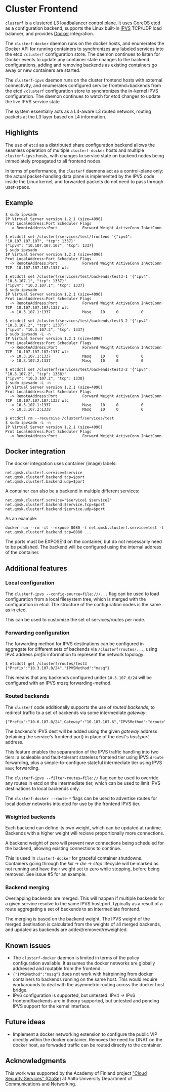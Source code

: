 # Cluster Frontend

`clusterf` is a clustered L3 loadbalancer control plane.
It uses [CoreOS etcd](https://github.com/coreos/etcd) as a configuration backend, supports the Linux built-in [IPVS](http://www.linuxvirtualserver.org/software/ipvs.html) TCP/UDP load balancer, and provides [Docker](https://www.docker.com/) integration.

The `clusterf-docker` daemon runs on the docker hosts, and enumerates the Docker API for running containers to synchronizes any labeled services into the etcd `/clusterf` configuration store. The daemon continues to listen for Docker events to update any container state changes to the backend configurations, adding and removing backends as existing containers go away or new containers are started.

The `clusterf-ipvs` daemon runs on the cluster frontend hosts with external connectivity, and enumerates configured service frontend+backends from the etcd `/clusterf` configuration store to synchronizes the in-kernel IPVS configuration. The daemon continues to watch for etcd changes to update the live IPVS service state.

The system essentially acts as a L4-aware L3 routed network, routing packets at the L3 layer based on L4 information.

## Highlights

The use of `etcd` as a distributed share configuration backend allows the seamless operation of multiple `clusterf-docker` hosts and multiple `clusterf-ipvs` hosts, with changes to service state on backend nodes being immediately propagated to all frontend nodes.

In terms of performance, the `clusterf` daemons act as a control-plane only: the actual packet-handling data plane is implemented by the IPVS code inside the Linux kernel, and forwarded packets do not need to pass through user-space.

## Example

    $ sudo ipvsadm
    IP Virtual Server version 1.2.1 (size=4096)
    Prot LocalAddress:Port Scheduler Flags
      -> RemoteAddress:Port           Forward Weight ActiveConn InActConn
      
    $ etcdctl set /clusterf/services/test/frontend '{"ipv4": "10.107.107.107", "tcp": 1337}'
    {"ipv4": "10.107.107.107", "tcp": 1337}
    $ sudo ipvsadm
    IP Virtual Server version 1.2.1 (size=4096)
    Prot LocalAddress:Port Scheduler Flags
      -> RemoteAddress:Port           Forward Weight ActiveConn InActConn
    TCP  10.107.107.107:1337 wlc

    $ etcdctl set /clusterf/services/test/backends/test3-1 '{"ipv4": "10.3.107.1", "tcp": 1337}'
    {"ipv4": "10.3.107.1", "tcp": 1337}
    $ sudo ipvsadm
    IP Virtual Server version 1.2.1 (size=4096)
    Prot LocalAddress:Port Scheduler Flags
      -> RemoteAddress:Port           Forward Weight ActiveConn InActConn
    TCP  10.107.107.107:1337 wlc
      -> 10.3.107.1:1337              Masq    10     0          0         

    $ etcdctl set /clusterf/services/test/backends/test3-2 '{"ipv4": "10.3.107.2", "tcp": 1337}'
    {"ipv4": "10.3.107.2", "tcp": 1337}
    $ sudo ipvsadm -L -n
    IP Virtual Server version 1.2.1 (size=4096)
    Prot LocalAddress:Port Scheduler Flags
      -> RemoteAddress:Port           Forward Weight ActiveConn InActConn
    TCP  10.107.107.107:1337 wlc
      -> 10.3.107.1:1337              Masq    10     0          0         
      -> 10.3.107.2:1337              Masq    10     0          0         

    $ etcdctl set /clusterf/services/test/backends/test3-2 '{"ipv4": "10.3.107.2", "tcp": 1338}'
    {"ipv4": "10.3.107.2", "tcp": 1338}
    $ sudo ipvsadm -L -n
    IP Virtual Server version 1.2.1 (size=4096)
    Prot LocalAddress:Port Scheduler Flags
      -> RemoteAddress:Port           Forward Weight ActiveConn InActConn
    TCP  10.107.107.107:1337 wlc
      -> 10.3.107.1:1337              Masq    10     0          0         
      -> 10.3.107.2:1338              Masq    10     0          0         

    $ etcdctl rm --recursive /clusterf/services/test
    $ sudo ipvsadm -L -n
    IP Virtual Server version 1.2.1 (size=4096)
    Prot LocalAddress:Port Scheduler Flags
      -> RemoteAddress:Port           Forward Weight ActiveConn InActConn

## Docker integration

The docker integration uses container (image) labels:

    net.qmsk.clusterf.service=$service
    net.qmsk.clusterf.backend.tcp=$port
    net.qmsk.clusterf.backend.udp=$port

A container can also be a backend in multiple different services:

    net.qmsk.clusterf.service="$service1 $service2"
    net.qmsk.clusterf.backend:$service.tcp=$port
    net.qmsk.clusterf.backend:$service.udp=$port

As an example:

    docker run --rm -it --expose 8080 -l net.qmsk.clusterf.service=test -l net.qmsk.clusterf.backend.tcp=8080 ...

The ports must be EXPOSE'd on the container, but do not necessarily need to be published. The backend will be configured using the internal address of the container.

## Additional features

### Local configuration

The `clusterf-ipvs --config-source=file:///...` flag can be used to load configuration from a local filesystem tree, which is merged with the configuration in etcd. The structure of the configuration nodes is the same as in etcd.

This can be used to customize the set of services/routes per node.

### Forwarding configuration

The forwarding method for IPVS destinations can be configured in aggregate for different sets of backends via `/clusterf/routes/...`, using IPv4 address *prefix* information to represent the network topology:

    $ etcdctl get /clusterf/routes/test3
    {"Prefix":"10.3.107.0/24","IPVSMethod":"masq"}

This means that any backends configured under `10.3.107.0/24` will be configured with an IPVS *masq* forwarding-method.

### Routed backends

The `clusterf` code additionally supports the use of *routed backends*, to redirect traffic to a set of backends via some intermediate *gateway*:

    {"Prefix":"10.6.107.0/24",Gateway":"10.107.107.6","IPVSMethod":"droute"}

The backend's IPVS dest will be added using the given *gateway* address (retaining the service's frontend port) in place of the dest's *host:port* address.

This feature enables the separaration of the IPVS traffic handling into two tiers: a scaleable and fault-tolerant stateless frontend tier using IPVS `droute` forwarding, plus a simple-to-configure stateful intermediate tier using IPVS `masq` forwarding.

The `clusterf-ipvs --filter-routes=file://` flag can be used to override any routes in etcd on the intermediate tier, which can be used to limit IPVS destinations to local backends only.

The `clusterf-docker --route-*` flags can be used to advertise routes for local docker networks into etcd for use by the frontend IPVS tier.

### Weighted backends

Each backend can define its own weight, which can be updated at runtime. Backends with a higher weight will recieve proportionally more connections.

A backend weight of zero will prevent new connections being scheduled for the backend, allowing existing connections to continue.

This is used in `clusterf-docker` for graceful container shutdowns. Containers going through the *kill* -> *die* -> *stop* lifecycle will be marked as not running and have their weight set to zero while stopping, before being removed. See issue #5 for an example.

### Backend merging

Overlapping backends are merged. This will happen if multiple backends for a given service resolve to the same IPVS host:port, typically as a result of a route aggregating a set of backends to an intermediate frontend.

The merging is based on the backend weight. The IPVS weight of the merged destination is calculated from the weights of all merged backends, and updated as backends are added/removed/reweighted.

## Known issues

*   The `clusterf-docker` daemon is limited in terms of the policy configuration available. It assumes the docker networks are globally addressed and routable from the frontend.
*   `{"IPVSMethod":"masq"}` does not work with hairpinning from docker containers to backends running on the same host. This would require workarounds to deal with the asymmetric routing across the docker host bridge.
*   IPv6 configuration is supported, but untested. IPv4 -> IPv6 frontend/backends are in theory supported, but untested and pending IPVS support for the kernel interface.

## Future ideas

*   Implement a docker networking extension to configure the public VIP directly within the docker container.
    Removes the need for DNAT on the docker host, as forwaded traffic can be routed directly to the container.

## Acknowledgments

This work was supported by the Academy of Finland project ["Cloud Security Services" (CloSe)](https://wiki.aalto.fi/display/CloSeProject/CloSe+Project+Public+Homepage) at Aalto University Department of Communications and Networking.
